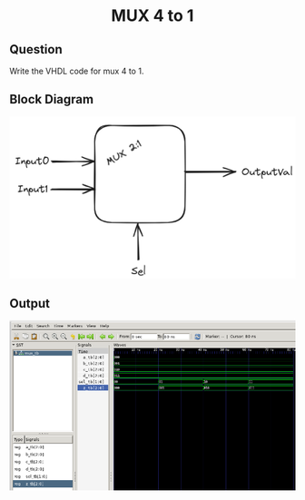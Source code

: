 <div align = 'Center'>
<h1> MUX 4 to 1 </h1>
</div>

## Question
Write the VHDL code for mux 4 to 1.

## Block Diagram
<div align = 'center'>
<img src = 'Mux.png'>
</div>

## Output
![fulladder_tb](/mux-4to1/mux.png)